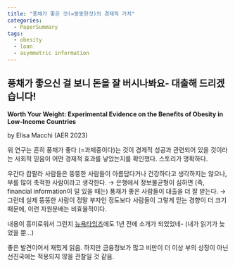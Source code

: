 ```yaml
---
title: "풍채가 좋은 것(=뚱뚱한것)의 경제적 가치"
categories:
  - PaperSummary
tags:
  - obesity
  - loan
  - asymmetric information
--- 
```


## 풍채가 좋으신 걸 보니 돈을 잘 버시나봐요- 대출해 드리겠습니다!

**Worth Your Weight: Experimental Evidence on the Benefits of Obesity in Low-Income Countries**

by Elisa Macchi (AER 2023)

<!--
I study the economic value of obesity—a status symbol in poor countries associated with raised health risks. Randomizing decision-makers in Kampala, Uganda to view weight-manipulated portraits, I find that obesity is perceived as a reliable signal of wealth but not of beauty or health. Thus, leveraging a real-stakes experiment involving professional loan officers, I show that being obese facilitates access to credit. The large obesity premium, comparable to raising borrower self-reported earnings by over 60 percent, is driven by asymmetric information and drops significantly when providing more financial information. Notably, obesity benefits and wealth-signaling value are commonly overestimated, suggesting market distortions.
-->

위 연구는 흔히 풍채가 좋다 (=과체중이다)는 것이 경제적 성공과 관련되어 있을 것이라는 사회적 믿음이 어떤 경제적 효과를 낳았는지를 확인했다. 스토리가 명확하다.

우간다 캄팔라 사람들은 뚱뚱한 사람들이 아름답다거나 건강하다고 생각하지는 않으나, 부를 많이 축적한 사람이라고 생각한다.
&rarr; 은행에서 정보불균형이 심하면 (즉, financial information이 덜 있을 때는) 풍채가 좋은 사람들이 대출을 더 잘 받는다.
&rarr; 그런데 실제 뚱뚱한 사람이 정말 부자인 정도보다 사람들이 그렇게 믿는 경향이 더 크기 때문에, 이런 자원분배는 비효율적이다.

내용이 흥미로워서 그런지 [뉴욕타임즈](https://www.nytimes.com/2023/06/26/business/economy/obesity-wealth-uganda.html)에도 1년 전에 소개가 되었었네- (내가 읽기가 늦었을 뿐...)

좋은 발견이어서 재밌게 읽음. 하지만 금융정보가 많고 비만이 더 이상 부의 상징이 아닌 선진국에는 적용되지 않을 관찰일 것 같음.